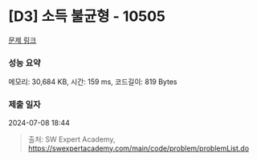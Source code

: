 # [D3] 소득 불균형 - 10505 

[문제 링크](https://swexpertacademy.com/main/code/problem/problemDetail.do?contestProbId=AXNP4CvauaMDFAXS) 

### 성능 요약

메모리: 30,684 KB, 시간: 159 ms, 코드길이: 819 Bytes

### 제출 일자

2024-07-08 18:44



> 출처: SW Expert Academy, https://swexpertacademy.com/main/code/problem/problemList.do